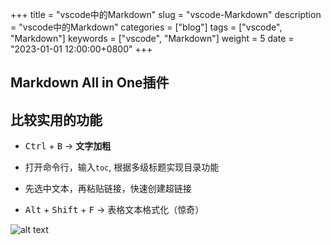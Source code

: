 +++
title = "vscode中的Markdown"
slug = "vscode-Markdown"
description = "vscode中的Markdown"
categories = ["blog"]
tags = ["vscode", "Markdown"]
keywords = ["vscode", "Markdown"]
weight = 5
date = "2023-01-01 12:00:00+0800"
+++

## Markdown All in One插件

## 比较实用的功能


- <kbd>Ctrl</kbd> + <kbd>B</kbd>  -> **文字加粗**

- 打开命令行，输入`toc`, 根据多级标题实现目录功能

- 先选中文本，再粘贴链接，快速创建超链接

- <kbd>Alt</kbd> + <kbd>Shift</kbd> + <kbd>F</kbd> -> 表格文本格式化（惊奇）

![alt text](https://github.com/yzhang-gh/vscode-markdown/raw/master/images/gifs/table-formatter.gif)




